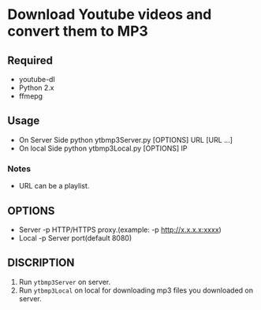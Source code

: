 # Download Youtube videos and convert them to MP3
## Required
- youtube-dl
- Python 2.x
- ffmepg

## Usage
 - On Server Side
    python ytbmp3Server.py [OPTIONS] URL [URL ...]
 - On local Side
    python ytbmp3Local.py [OPTIONS] IP

### Notes
 - URL can be a playlist.

## OPTIONS
 - Server
  -p         HTTP/HTTPS proxy.(example: -p http://x.x.x.x:xxxx)
 - Local
  -p         Server port(default 8080)

## DISCRIPTION
 1. Run `ytbmp3Server` on server.
 2. Run `ytbmp3Local` on local for downloading mp3 files you downloaded on server.

